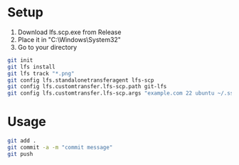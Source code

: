 # Setup
1. Download lfs.scp.exe from Release
2. Place it in "C:\Windows\System32"
3. Go to your directory
```sh
git init
git lfs install
git lfs track "*.png"
git config lfs.standalonetransferagent lfs-scp
git config lfs.customtransfer.lfs-scp.path git-lfs
git config lfs.customtransfer.lfs-scp.args "example.com 22 ubuntu ~/.ssh/id_rsa"
```

# Usage

```sh
git add .
git commit -a -m "commit message"
git push
```
